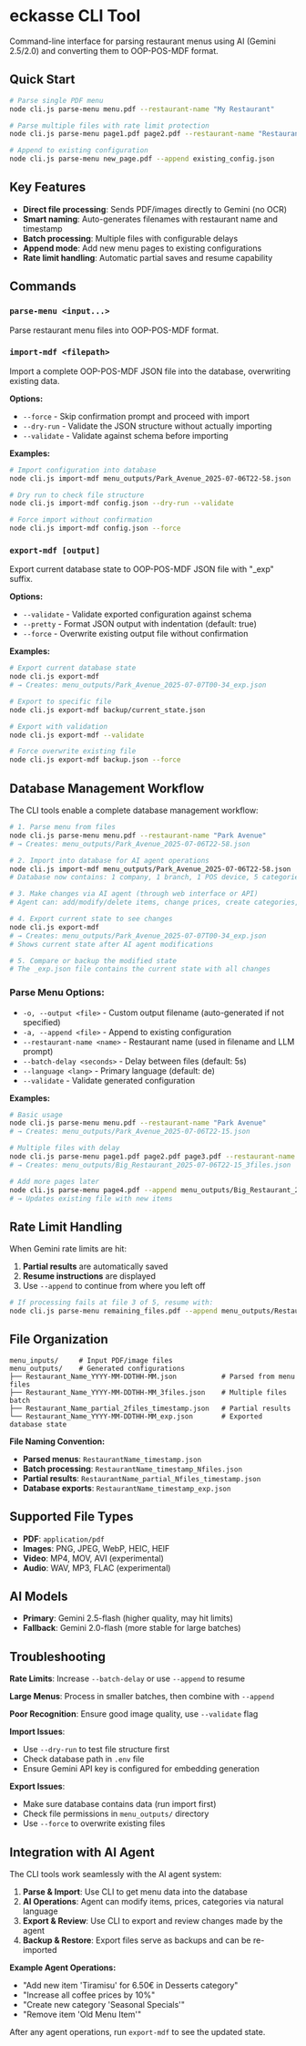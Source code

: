 # eckasse CLI Tool

Command-line interface for parsing restaurant menus using AI (Gemini 2.5/2.0) and converting them to OOP-POS-MDF format.

## Quick Start

```bash
# Parse single PDF menu
node cli.js parse-menu menu.pdf --restaurant-name "My Restaurant"

# Parse multiple files with rate limit protection
node cli.js parse-menu page1.pdf page2.pdf --restaurant-name "Restaurant" --batch-delay 10

# Append to existing configuration
node cli.js parse-menu new_page.pdf --append existing_config.json
```

## Key Features

- **Direct file processing**: Sends PDF/images directly to Gemini (no OCR)
- **Smart naming**: Auto-generates filenames with restaurant name and timestamp
- **Batch processing**: Multiple files with configurable delays
- **Append mode**: Add new menu pages to existing configurations
- **Rate limit handling**: Automatic partial saves and resume capability

## Commands

### `parse-menu <input...>`

Parse restaurant menu files into OOP-POS-MDF format.

### `import-mdf <filepath>`

Import a complete OOP-POS-MDF JSON file into the database, overwriting existing data.

**Options:**
- `--force` - Skip confirmation prompt and proceed with import
- `--dry-run` - Validate the JSON structure without actually importing
- `--validate` - Validate against schema before importing

**Examples:**
```bash
# Import configuration into database
node cli.js import-mdf menu_outputs/Park_Avenue_2025-07-06T22-58.json

# Dry run to check file structure
node cli.js import-mdf config.json --dry-run --validate

# Force import without confirmation
node cli.js import-mdf config.json --force
```

### `export-mdf [output]`

Export current database state to OOP-POS-MDF JSON file with "_exp" suffix.

**Options:**
- `--validate` - Validate exported configuration against schema
- `--pretty` - Format JSON output with indentation (default: true)
- `--force` - Overwrite existing output file without confirmation

**Examples:**
```bash
# Export current database state
node cli.js export-mdf
# → Creates: menu_outputs/Park_Avenue_2025-07-07T00-34_exp.json

# Export to specific file
node cli.js export-mdf backup/current_state.json

# Export with validation
node cli.js export-mdf --validate

# Force overwrite existing file
node cli.js export-mdf backup.json --force
```

## Database Management Workflow

The CLI tools enable a complete database management workflow:

```bash
# 1. Parse menu from files
node cli.js parse-menu menu.pdf --restaurant-name "Park Avenue"
# → Creates: menu_outputs/Park_Avenue_2025-07-06T22-58.json

# 2. Import into database for AI agent operations
node cli.js import-mdf menu_outputs/Park_Avenue_2025-07-06T22-58.json
# Database now contains: 1 company, 1 branch, 1 POS device, 5 categories, 24 items

# 3. Make changes via AI agent (through web interface or API)
# Agent can: add/modify/delete items, change prices, create categories, etc.

# 4. Export current state to see changes
node cli.js export-mdf
# → Creates: menu_outputs/Park_Avenue_2025-07-07T00-34_exp.json
# Shows current state after AI agent modifications

# 5. Compare or backup the modified state
# The _exp.json file contains the current state with all changes
```

### Parse Menu Options:
- `-o, --output <file>` - Custom output filename (auto-generated if not specified)
- `-a, --append <file>` - Append to existing configuration
- `--restaurant-name <name>` - Restaurant name (used in filename and LLM prompt)
- `--batch-delay <seconds>` - Delay between files (default: 5s)
- `--language <lang>` - Primary language (default: de)
- `--validate` - Validate generated configuration

**Examples:**
```bash
# Basic usage
node cli.js parse-menu menu.pdf --restaurant-name "Park Avenue"
# → Creates: menu_outputs/Park_Avenue_2025-07-06T22-15.json

# Multiple files with delay
node cli.js parse-menu page1.pdf page2.pdf page3.pdf --restaurant-name "Big Restaurant" --batch-delay 15
# → Creates: menu_outputs/Big_Restaurant_2025-07-06T22-15_3files.json

# Add more pages later
node cli.js parse-menu page4.pdf --append menu_outputs/Big_Restaurant_2025-07-06T22-15_3files.json
# → Updates existing file with new items
```

## Rate Limit Handling

When Gemini rate limits are hit:
1. **Partial results** are automatically saved
2. **Resume instructions** are displayed
3. Use `--append` to continue from where you left off

```bash
# If processing fails at file 3 of 5, resume with:
node cli.js parse-menu remaining_files.pdf --append menu_outputs/Restaurant_partial_2files_timestamp.json
```

## File Organization

```
menu_inputs/     # Input PDF/image files
menu_outputs/    # Generated configurations
├── Restaurant_Name_YYYY-MM-DDTHH-MM.json           # Parsed from menu files
├── Restaurant_Name_YYYY-MM-DDTHH-MM_3files.json    # Multiple files batch
├── Restaurant_Name_partial_2files_timestamp.json   # Partial results
└── Restaurant_Name_YYYY-MM-DDTHH-MM_exp.json       # Exported database state
```

**File Naming Convention:**
- **Parsed menus**: `RestaurantName_timestamp.json`
- **Batch processing**: `RestaurantName_timestamp_Nfiles.json`  
- **Partial results**: `RestaurantName_partial_Nfiles_timestamp.json`
- **Database exports**: `RestaurantName_timestamp_exp.json`

## Supported File Types

- **PDF**: `application/pdf`
- **Images**: PNG, JPEG, WebP, HEIC, HEIF
- **Video**: MP4, MOV, AVI (experimental)
- **Audio**: WAV, MP3, FLAC (experimental)

## AI Models

- **Primary**: Gemini 2.5-flash (higher quality, may hit limits)
- **Fallback**: Gemini 2.0-flash (more stable for large batches)

## Troubleshooting

**Rate Limits**: Increase `--batch-delay` or use `--append` to resume

**Large Menus**: Process in smaller batches, then combine with `--append`

**Poor Recognition**: Ensure good image quality, use `--validate` flag

**Import Issues**: 
- Use `--dry-run` to test file structure first
- Check database path in `.env` file 
- Ensure Gemini API key is configured for embedding generation

**Export Issues**:
- Make sure database contains data (run import first)
- Check file permissions in `menu_outputs/` directory
- Use `--force` to overwrite existing files

## Integration with AI Agent

The CLI tools work seamlessly with the AI agent system:

1. **Parse & Import**: Use CLI to get menu data into the database
2. **AI Operations**: Agent can modify items, prices, categories via natural language
3. **Export & Review**: Use CLI to export and review changes made by the agent
4. **Backup & Restore**: Export files serve as backups and can be re-imported

**Example Agent Operations:**
- "Add new item 'Tiramisu' for 6.50€ in Desserts category"
- "Increase all coffee prices by 10%"
- "Create new category 'Seasonal Specials'"
- "Remove item 'Old Menu Item'"

After any agent operations, run `export-mdf` to see the updated state.